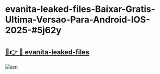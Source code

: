 # evanita-leaked-files-Baixar-Gratis-Ultima-Versao-Para-Android-IOS-2025-#5j62y

# <h2><a href="https://ainizakaria.my?title=evanita-leaked-files&ref=24M">🔗👉 🔴 evanita-leaked-files</a></h2>

[![acn](https://github.com/user-attachments/assets/0f9c940e-d8b0-45ae-aac7-cd30a18b3e1c)](https://ainizakaria.my?title=evanita-leaked-files&ref=24M)

